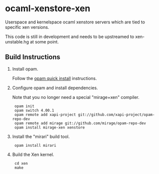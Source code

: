 ocaml-xenstore-xen
==================

Userspace and kernelspace ocaml xenstore servers which are tied to specific xen versions.

This code is still in development and needs to be upstreamed to xen-unstable.hg at some point.

Build Instructions
------------------

1. Install opam.

    Follow the [opam quick install](http://opam.ocamlpro.com/doc/Quick_Install.html)
    instructions.

2. Configure opam and install dependencies.

    Note that you no longer need a special "mirage+xen" compiler.

        opam init
        opam switch 4.00.1
        opam remote add xapi-project git://github.com/xapi-project/opam-repo-dev
        opam remote add mirage git://github.com/mirage/opam-repo-dev
        opam install mirage-xen xenstore

3. Install the "mirari" build tool.

        opam install mirari

4. Build the Xen kernel.

        cd xen
        make
